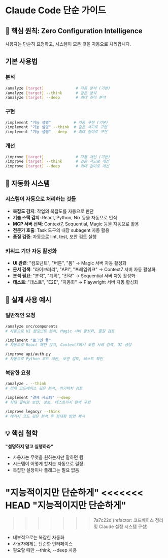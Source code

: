 # Claude Code 단순 가이드

## 🎯 핵심 원칙: Zero Configuration Intelligence

사용자는 단순히 요청하고, 시스템이 모든 것을 자동으로 처리합니다.

## 기본 사용법

### 분석
```bash
/analyze [target]              # 자동 분석 (기본)
/analyze [target] --think      # 깊은 분석
/analyze [target] --deep       # 최대 깊이 분석
```

### 구현
```bash
/implement "기능 설명"          # 자동 구현 (기본)
/implement "기능 설명" --think  # 깊은 사고로 구현
/implement "기능 설명" --deep   # 최대 깊이로 구현
```

### 개선
```bash
/improve [target]              # 자동 개선 (기본)
/improve [target] --think      # 깊은 사고로 개선
/improve [target] --deep       # 최대 깊이로 개선
```

## 🤖 자동화 시스템

### 시스템이 자동으로 처리하는 것들
- **복잡도 감지**: 작업의 복잡도를 자동으로 판단
- **기술 스택 감지**: React, Python, Nix 등을 자동으로 인식
- **MCP 서버 선택**: Context7, Sequential, Magic 등을 자동으로 활용
- **전문가 호출**: Task 도구의 내장 subagent 자동 활용
- **품질 검증**: 자동으로 lint, test, 보안 검토 실행

### 키워드 기반 자동 활성화
- **UI 관련**: "컴포넌트", "버튼", "폼" → Magic 서버 자동 활성화
- **문서 검색**: "라이브러리", "API", "프레임워크" → Context7 서버 자동 활성화
- **분석 필요**: "분석", "계획", "전략" → Sequential 서버 자동 활성화
- **테스트**: "테스트", "E2E", "자동화" → Playwright 서버 자동 활성화

## 🎯 실제 사용 예시

### 일반적인 요청
```bash
/analyze src/components
# 자동으로 UI 컴포넌트 분석, Magic 서버 활성화, 품질 검토

/implement "로그인 폼"
# 자동으로 React 패턴 감지, Context7에서 모범 사례 검색, UI 생성

/improve api/auth.py
# 자동으로 Python 코드 개선, 보안 검토, 테스트 확인
```

### 복잡한 요청
```bash
/analyze . --think
# 전체 코드베이스 깊은 분석, 아키텍처 검토

/implement "결제 시스템" --deep
# 최대 깊이로 보안, 성능, 테스트까지 완벽 구현

/improve legacy/ --think
# 레거시 코드 깊은 분석 후 현대화 방안 제시
```

## 💡 핵심 철학

**"설명하지 말고 실행하라"**
- 사용자는 무엇을 원하는지만 말하면 됨
- 시스템이 어떻게 할지는 자동으로 결정
- 복잡한 설정이나 플래그는 필요 없음

**"지능적이지만 단순하게"**
<<<<<<< HEAD
**"지능적이지만 단순하게"**  
=======
>>>>>>> 7a7c22d (refactor: 코드베이스 정리 및 Claude 설정 시스템 구성)
- 내부적으로는 복잡한 자동화
- 사용자에게는 단순한 인터페이스
- 필요할 때만 --think, --deep 사용
